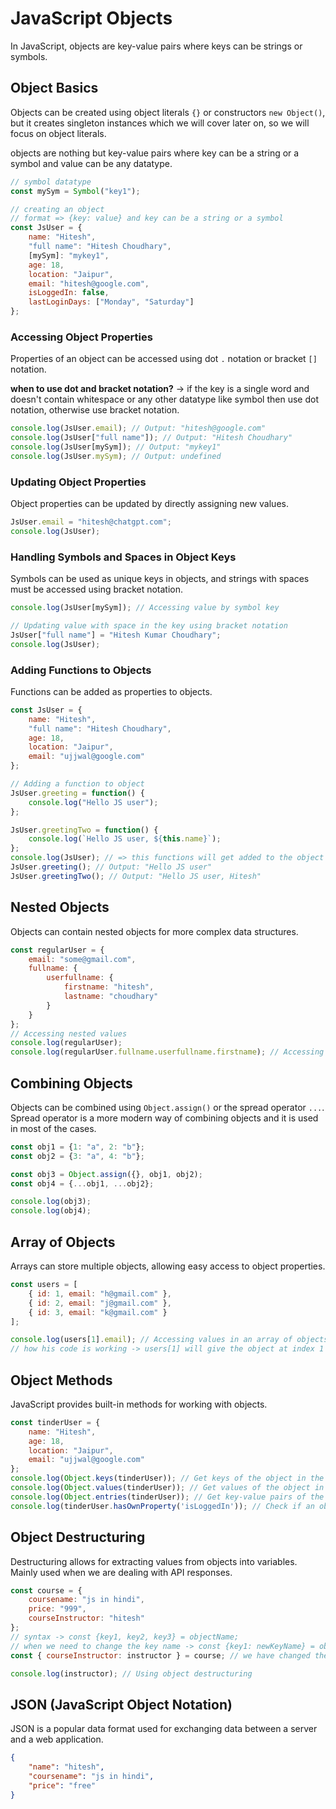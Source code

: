 # JavaScript Objects

In JavaScript, objects are key-value pairs where keys can be strings or symbols.

## Object Basics

Objects can be created using object literals `{}` or constructors `new Object()`, but it creates singleton instances which we will cover later on, so we will focus on object literals.

objects are nothing but key-value pairs where key can be a string or a symbol and value can be any datatype.

```javascript
// symbol datatype
const mySym = Symbol("key1");

// creating an object
// format => {key: value} and key can be a string or a symbol
const JsUser = {
    name: "Hitesh",
    "full name": "Hitesh Choudhary",
    [mySym]: "mykey1",
    age: 18,
    location: "Jaipur",
    email: "hitesh@google.com",
    isLoggedIn: false,
    lastLoginDays: ["Monday", "Saturday"]
};
```

### Accessing Object Properties

Properties of an object can be accessed using dot `.` notation or bracket `[]` notation.

__when to use dot and bracket notation?__ -> if the key is a single word and doesn't contain whitespace or any other datatype like symbol then use dot notation, otherwise use bracket notation.

```javascript
console.log(JsUser.email); // Output: "hitesh@google.com"
console.log(JsUser["full name"]); // Output: "Hitesh Choudhary"
console.log(JsUser[mySym]); // Output: "mykey1"
console.log(JsUser.mySym); // Output: undefined
```

### Updating Object Properties

Object properties can be updated by directly assigning new values.

```javascript
JsUser.email = "hitesh@chatgpt.com";
console.log(JsUser);
```

### Handling Symbols and Spaces in Object Keys

Symbols can be used as unique keys in objects, and strings with spaces must be accessed using bracket notation.

```javascript
console.log(JsUser[mySym]); // Accessing value by symbol key

// Updating value with space in the key using bracket notation
JsUser["full name"] = "Hitesh Kumar Choudhary";
console.log(JsUser);
```

### Adding Functions to Objects

Functions can be added as properties to objects.

```javascript
const JsUser = {
    name: "Hitesh",
    "full name": "Hitesh Choudhary",
    age: 18,
    location: "Jaipur",
    email: "ujjwal@google.com"
};

// Adding a function to object
JsUser.greeting = function() {
    console.log("Hello JS user");
};

JsUser.greetingTwo = function() {
    console.log(`Hello JS user, ${this.name}`);
};
console.log(JsUser); // => this functions will get added to the object
JsUser.greeting(); // Output: "Hello JS user"
JsUser.greetingTwo(); // Output: "Hello JS user, Hitesh"
```

## Nested Objects

Objects can contain nested objects for more complex data structures.

```javascript
const regularUser = {
    email: "some@gmail.com",
    fullname: {
        userfullname: {
            firstname: "hitesh",
            lastname: "choudhary"
        }
    }
};
// Accessing nested values
console.log(regularUser);
console.log(regularUser.fullname.userfullname.firstname); // Accessing nested values
```

## Combining Objects

Objects can be combined using `Object.assign()` or the spread operator `...`. Spread operator is a more modern way of combining objects and it is used in most of the cases.

```javascript
const obj1 = {1: "a", 2: "b"};
const obj2 = {3: "a", 4: "b"};

const obj3 = Object.assign({}, obj1, obj2);
const obj4 = {...obj1, ...obj2};

console.log(obj3);
console.log(obj4);
```

## Array of Objects

Arrays can store multiple objects, allowing easy access to object properties.

```javascript
const users = [
    { id: 1, email: "h@gmail.com" },
    { id: 2, email: "j@gmail.com" },
    { id: 3, email: "k@gmail.com" }
];

console.log(users[1].email); // Accessing values in an array of objects
// how his code is working -> users[1] will give the object at index 1 and then we are accessing the email property of that object.
```

## Object Methods

JavaScript provides built-in methods for working with objects.

```javascript
const tinderUser = {
    name: "Hitesh",
    age: 18,
    location: "Jaipur",
    email: "ujjwal@google.com"
};
console.log(Object.keys(tinderUser)); // Get keys of the object in the format of an array
console.log(Object.values(tinderUser)); // Get values of the object in the format of an array
console.log(Object.entries(tinderUser)); // Get key-value pairs of the object in the format of an array
console.log(tinderUser.hasOwnProperty('isLoggedIn')); // Check if an object contains a specific key
```

## Object Destructuring

Destructuring allows for extracting values from objects into variables. Mainly used when we are dealing with API responses.

```javascript
const course = {
    coursename: "js in hindi",
    price: "999",
    courseInstructor: "hitesh"
};
// syntax -> const {key1, key2, key3} = objectName;
// when we need to change the key name -> const {key1: newKeyName} = objectName;
const { courseInstructor: instructor } = course; // we have changed the key name from courseInstructor to instructor

console.log(instructor); // Using object destructuring
```

## JSON (JavaScript Object Notation)

JSON is a popular data format used for exchanging data between a server and a web application.

```json
{
    "name": "hitesh",
    "coursename": "js in hindi",
    "price": "free"
}
```
